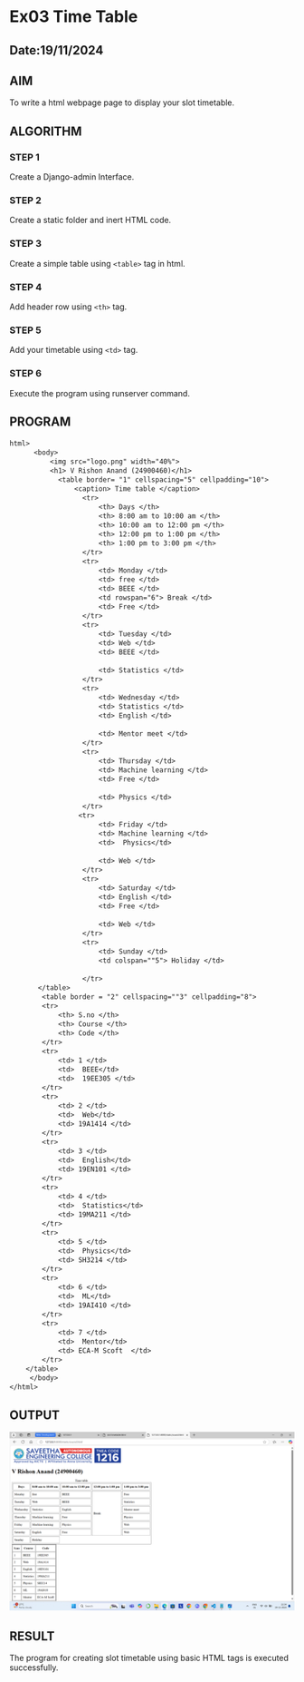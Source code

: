 # Ex03 Time Table
## Date:19/11/2024

## AIM
To write a html webpage page to display your slot timetable.

## ALGORITHM
### STEP 1
Create a Django-admin Interface.

### STEP 2
Create a static folder and inert HTML code.

### STEP 3
Create a simple table using ```<table>``` tag in html.

### STEP 4
Add header row using ```<th>``` tag.

### STEP 5
Add your timetable using ```<td>``` tag.

### STEP 6
Execute the program using runserver command.

## PROGRAM
```
html>
      <body>
          <img src="logo.png" width="40%">
          <h1> V Rishon Anand (24900460)</h1>
            <table border= "1" cellspacing="5" cellpadding="10">
                <caption> Time table </caption>
                  <tr>
                      <th> Days </th>
                      <th> 8:00 am to 10:00 am </th>
                      <th> 10:00 am to 12:00 pm </th>
                      <th> 12:00 pm to 1:00 pm </th>
                      <th> 1:00 pm to 3:00 pm </th>
                  </tr>
                  <tr>
                      <td> Monday </td> 
                      <td> free </td>
                      <td> BEEE </td>
                      <td rowspan="6"> Break </td>
                      <td> Free </td>
                  </tr>
                  <tr>
                      <td> Tuesday </td> 
                      <td> Web </td>
                      <td> BEEE </td>
                     
                      <td> Statistics </td>
                  </tr>
                  <tr>
                      <td> Wednesday </td> 
                      <td> Statistics </td>
                      <td> English </td>
                     
                      <td> Mentor meet </td>
                  </tr>
                  <tr>
                      <td> Thursday </td> 
                      <td> Machine learning </td>
                      <td> Free </td>
                      
                      <td> Physics </td>
                  </tr>
                 <tr>
                      <td> Friday </td> 
                      <td> Machine learning </td>
                      <td>  Physics</td>
                      
                      <td> Web </td>
                  </tr>
                  <tr>
                      <td> Saturday </td> 
                      <td> English </td>
                      <td> Free </td>
                      	
                      <td> Web </td>
                  </tr>
                  <tr>
                      <td> Sunday </td> 
                      <td colspan=""5"> Holiday </td>
                      
                  </tr>
       </table>           
        <table border = "2" cellspacing=""3" cellpadding="8">
        <tr>         
            <th> S.no </th>
            <th> Course </th>
            <th> Code </th>      
        </tr>
        <tr>         
            <td> 1 </td>
            <td>  BEEE</td>
            <td>  19EE305 </td>      
        </tr>
        <tr>         
            <td> 2 </td>
            <td>  Web</td>
            <td> 19A1414 </td>      
        </tr>
        <tr>         
            <td> 3 </td>
            <td>  English</td>
            <td> 19EN101 </td>      
        </tr>
        <tr>         
            <td> 4 </td>
            <td>  Statistics</td>
            <td> 19MA211 </td>      
        </tr>
        <tr>         
            <td> 5 </td>
            <td>  Physics</td>
            <td> SH3214 </td>      
        </tr>
        <tr>         
            <td> 6 </td>
            <td>  ML</td>
            <td> 19AI410 </td>      
        </tr>
        <tr>         
            <td> 7 </td>
            <td>  Mentor</td>
            <td> ECA-M Scoft  </td>      
        </tr>
    </table>
     </body>
</html>
```
## OUTPUT
![alt text](<Screenshot 2024-11-19 213432.png>)

## RESULT
The program for creating slot timetable using basic HTML tags is executed successfully.
